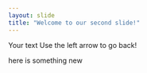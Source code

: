 ```yaml
---
layout: slide
title: "Welcome to our second slide!"
---
```

Your text
Use the left arrow to go back!





here is something new 
